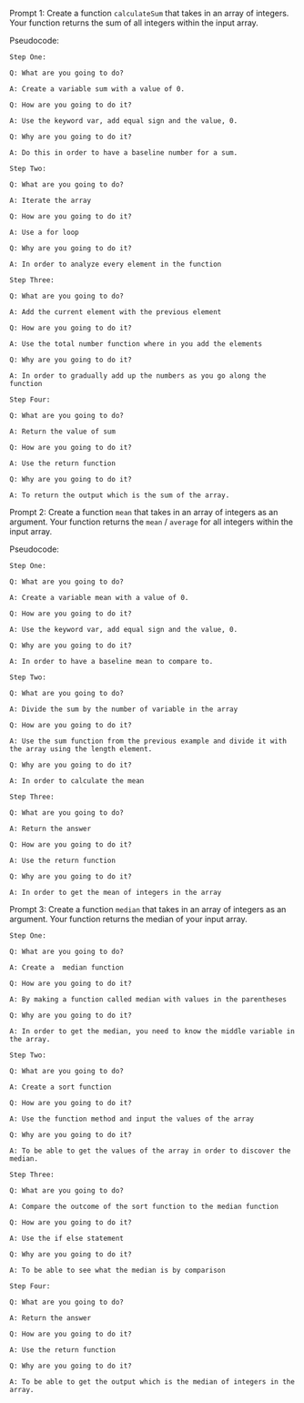 Prompt 1: Create a function `calculateSum` that takes in an array of integers. 
Your function returns the sum of all integers within the input array.

Pseudocode: 

    Step One:

    Q: What are you going to do? 

    A: Create a variable sum with a value of 0. 

    Q: How are you going to do it? 

    A: Use the keyword var, add equal sign and the value, 0. 

    Q: Why are you going to do it? 

    A: Do this in order to have a baseline number for a sum. 

    Step Two: 

    Q: What are you going to do? 

    A: Iterate the array

    Q: How are you going to do it? 

    A: Use a for loop

    Q: Why are you going to do it? 

    A: In order to analyze every element in the function

    Step Three: 

    Q: What are you going to do? 

    A: Add the current element with the previous element

    Q: How are you going to do it? 

    A: Use the total number function where in you add the elements

    Q: Why are you going to do it? 

    A: In order to gradually add up the numbers as you go along the function

    Step Four: 

    Q: What are you going to do? 

    A: Return the value of sum

    Q: How are you going to do it? 

    A: Use the return function

    Q: Why are you going to do it? 

    A: To return the output which is the sum of the array.


Prompt 2: Create a function `mean` that takes in an array of integers as an argument. Your function returns the `mean` / `average` for all integers within the input array.

Pseudocode: 

    Step One:

    Q: What are you going to do? 

    A: Create a variable mean with a value of 0. 

    Q: How are you going to do it? 

    A: Use the keyword var, add equal sign and the value, 0. 

    Q: Why are you going to do it? 

    A: In order to have a baseline mean to compare to. 

    Step Two: 

    Q: What are you going to do? 

    A: Divide the sum by the number of variable in the array

    Q: How are you going to do it? 

    A: Use the sum function from the previous example and divide it with the array using the length element. 

    Q: Why are you going to do it? 

    A: In order to calculate the mean

    Step Three: 

    Q: What are you going to do? 

    A: Return the answer

    Q: How are you going to do it? 

    A: Use the return function

    Q: Why are you going to do it? 

    A: In order to get the mean of integers in the array


Prompt 3: Create a function `median` that takes in an array of integers as an argument. Your function returns the median of your input array.

    Step One:

    Q: What are you going to do? 

    A: Create a  median function 

    Q: How are you going to do it? 

    A: By making a function called median with values in the parentheses

    Q: Why are you going to do it? 

    A: In order to get the median, you need to know the middle variable in the array.

    Step Two: 

    Q: What are you going to do? 

    A: Create a sort function

    Q: How are you going to do it? 

    A: Use the function method and input the values of the array

    Q: Why are you going to do it? 

    A: To be able to get the values of the array in order to discover the median.

    Step Three: 

    Q: What are you going to do? 

    A: Compare the outcome of the sort function to the median function

    Q: How are you going to do it? 

    A: Use the if else statement

    Q: Why are you going to do it? 

    A: To be able to see what the median is by comparison

    Step Four: 

    Q: What are you going to do? 

    A: Return the answer

    Q: How are you going to do it? 

    A: Use the return function

    Q: Why are you going to do it? 

    A: To be able to get the output which is the median of integers in the array. 

    


